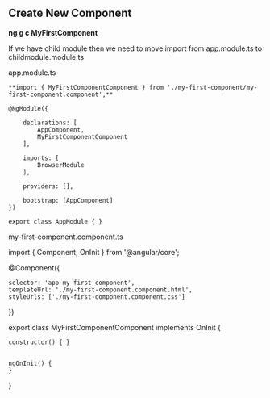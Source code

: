 ## Create New Component

**ng g c MyFirstComponent**

If we have child module then we need to move import from app.module.ts to childmodule.module.ts

app.module.ts

```
**import { MyFirstComponentComponent } from './my-first-component/my-first-component.component';**

@NgModule({
	
	declarations: [
		AppComponent,
		MyFirstComponentComponent
	],

	imports: [
		BrowserModule
	],

	providers: [],

	bootstrap: [AppComponent]
})

export class AppModule { }
```

my-first-component.component.ts

import { Component, OnInit } from '@angular/core';

@Component({
	
	selector: 'app-my-first-component',
	templateUrl: './my-first-component.component.html',
	styleUrls: ['./my-first-component.component.css']
})

export class MyFirstComponentComponent implements OnInit {

	constructor() { }


	ngOnInit() {
	}

}

